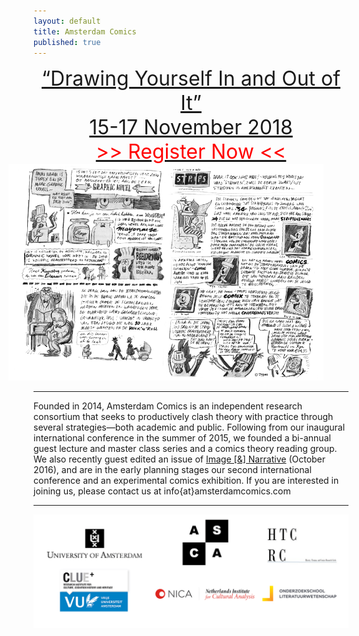 ```yaml
---
layout: default
title: Amsterdam Comics
published: true
---
```


<div style="display: block; margin: auto; text-align: center; font-size: 24pt;">
<a href="conferences/fall2018">“Drawing Yourself In and Out of It” 
<br>
 15-17 November 2018
</a>
<br>
<a href="https://fd20.formdesk.com/vu-onlinepayment/FGW_Registration_Drawing_Yourself_In_and_Out_of_It"><div style="color: red;">>> Register Now <<</div></a>
</div>

<img src="img/strips.png" alt="" style="width: 750px; margin-left: -40px;"/>

----

Founded in 2014, Amsterdam Comics is an independent research consortium that seeks to productively clash theory with practice through several strategies—both academic and public. Following from our inaugural international conference in the summer of 2015, we founded a bi-annual guest lecture and master class series and a comics theory reading group. We also recently guest edited an issue of [Image [&] Narrative](http://www.imageandnarrative.be/index.php/imagenarrative/issue/view/79) (October 2016), and are in the early planning stages our second international conference and an experimental comics exhibition. If you are interested in joining us, please contact us at info{at}amsterdamcomics.com

----

<img src="img/logos_all.png" alt="" style="width: 42.5em;"/>
